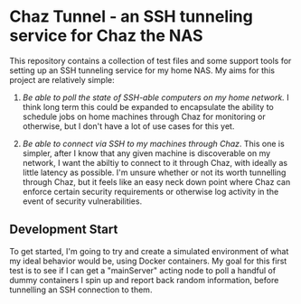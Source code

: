 # Chaz Tunnel - an SSH tunneling service for Chaz the NAS
This repository contains a collection of test files and some support tools for setting up an SSH tunneling service for my home NAS. My aims for this project are relatively simple: 

1. *Be able to poll the state of SSH-able computers on my home network.* I think long term this could be expanded to encapsulate the ability to schedule jobs on home machines through Chaz for monitoring or otherwise, but I don't have a lot of use cases for this yet. 

2. *Be able to connect via SSH to my machines through Chaz*. This one is simpler, after I know that any given machine is discoverable on my network, I want the abiltiy to connect to it through Chaz, with ideally as little latency as possible. I'm unsure whether or not its worth tunnelling through Chaz, but it feels like an easy neck down point where Chaz can enforce certain security requirements or otherwise log activity in the event of security vulnerabilities.

## Development Start 
To get started, I'm going to try and create a simulated environment of what my ideal behavior would be, using Docker containers. My goal for this first test is to see if I can get a "mainServer" acting node to poll a handful of dummy containers I spin up and report back random information, before tunnelling an SSH connection to them. 
